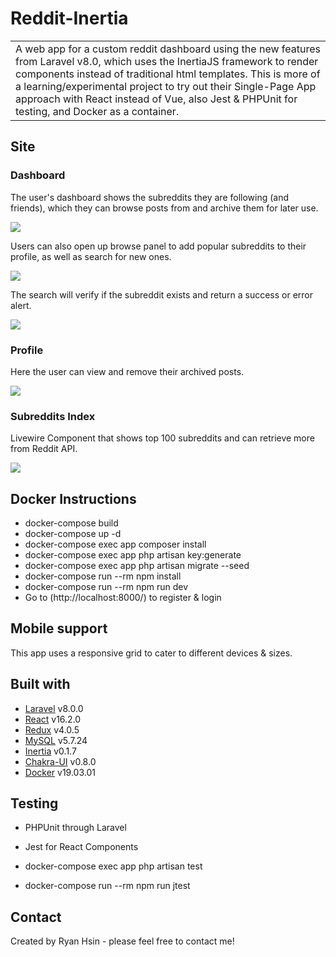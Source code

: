 # Reddit-Inertia
<table>
<tr>
<td>
  A web app for a custom reddit dashboard using the new features from Laravel v8.0, which uses the InertiaJS framework to render components instead of traditional html templates. This is more of a learning/experimental project to try out their Single-Page App approach with React instead of Vue, also Jest & PHPUnit for testing, and Docker as a container. 
</td>
</tr>
</table>


## Site

### Dashboard
The user's dashboard shows the subreddits they are following (and friends), which they can browse posts from and archive them for later use. 

![](/public/dashboard.png?raw=true)


Users can also open up browse panel to add popular subreddits to their profile, as well as search for new ones. 

![](/public/browse.png?raw=true)


The search will verify if the subreddit exists and return a success or error alert.

![](/public/search.png?raw=true)


### Profile
Here the user can view and remove their archived posts.

![](public/Profile.png?raw=true)


### Subreddits Index
Livewire Component that shows top 100 subreddits and can retrieve more from Reddit API.

![](public/Top100.png?raw=true)


## Docker Instructions
- docker-compose build
- docker-compose up -d
- docker-compose exec app composer install
- docker-compose exec app php artisan key:generate
- docker-compose exec app php artisan migrate --seed
- docker-compose run --rm npm install
- docker-compose run --rm npm run dev
- Go to (http://localhost:8000/) to register & login


## Mobile support
This app uses a responsive grid to cater to different devices & sizes. 


## Built with 
- [Laravel](https://laravel.com/) v8.0.0
- [React](https://reactjs.org/) v16.2.0
- [Redux](https://redux.js.org/) v4.0.5
- [MySQL](https://www.mysql.com/) v5.7.24
- [Inertia](http://inertiajs.com/) v0.1.7
- [Chakra-UI](https://chakra-ui.com/) v0.8.0
- [Docker](https://docker.com/) v19.03.01


## Testing
- PHPUnit through Laravel 
- Jest for React Components

- docker-compose exec app php artisan test
- docker-compose run --rm npm run jtest


## Contact
Created by Ryan Hsin - please feel free to contact me!
